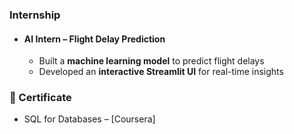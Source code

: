 ###  Internship  
- ####  AI Intern – Flight Delay Prediction

  - Built a **machine learning model** to predict flight delays  
  - Developed an **interactive Streamlit UI** for real-time insights 


### 📜 Certificate  

  - SQL for Databases – [Coursera] 
